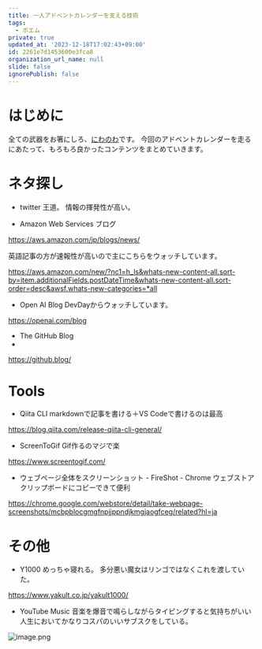 ```yaml
---
title: 一人アドベントカレンダーを支える技術
tags:
  - ポエム
private: true
updated_at: '2023-12-18T17:02:43+09:00'
id: 2261e7d1453600e3fca8
organization_url_name: null
slide: false
ignorePublish: false
---
```

# はじめに
全ての武器をお箸にしろ、[にわのわ](https://twitter.com/niwa_nowa)です。
今回のアドベントカレンダーを走るにあたって、もろもろ良かったコンテンツをまとめていきます。

# ネタ探し
- twitter
王道。
情報の揮発性が高い。

- Amazon Web Services ブログ

https://aws.amazon.com/jp/blogs/news/

英語記事の方が速報性が高いので主にこちらをウォッチしています。

https://aws.amazon.com/new/?nc1=h_ls&whats-new-content-all.sort-by=item.additionalFields.postDateTime&whats-new-content-all.sort-order=desc&awsf.whats-new-categories=*all

- Open AI Blog
DevDayからウォッチしています。

https://openai.com/blog

- The GitHub Blog
- 
https://github.blog/

# Tools
- Qiita CLI
markdownで記事を書ける＋VS Codeで書けるのは最高

https://blog.qiita.com/release-qiita-cli-general/

- ScreenToGif
Gif作るのマジで楽

https://www.screentogif.com/

- ウェブページ全体をスクリーンショット - FireShot - Chrome ウェブストア
クリップボードにコピーできて便利

https://chrome.google.com/webstore/detail/take-webpage-screenshots/mcbpblocgmgfnpjjppndjkmgjaogfceg/related?hl=ja

# その他
- Y1000
めっちゃ寝れる。
多分悪い魔女はリンゴではなくこれを渡していた。

https://www.yakult.co.jp/yakult1000/

- YouTube Music
音楽を爆音で鳴らしながらタイピングすると気持ちがいい
人生においてかなりコスパのいいサブスクをしている。

![image.png](https://qiita-image-store.s3.ap-northeast-1.amazonaws.com/0/590707/b0cebfaa-fb60-2ae5-cb51-a05d86289c6e.png)
